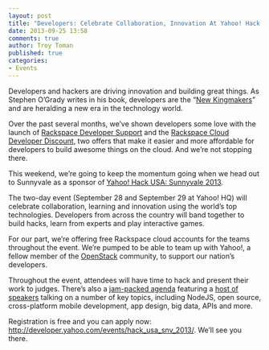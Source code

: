 ```yaml
---
layout: post
title: "Developers: Celebrate Collaboration, Innovation At Yahoo! Hack USA"
date: 2013-09-25 13:58
comments: true
author: Troy Toman
published: true
categories: 
- Events
---
```

Developers and hackers are driving innovation and building great things. As Stephen O’Grady writes in his book, developers are the “[New Kingmakers][1]” and are heralding a new era in the technology world.

Over the past several months, we’ve shown developers some love with the launch of [Rackspace Developer Support][2] and the [Rackspace Cloud Developer Discount][3], two offers that make it easier and more affordable for developers to build awesome things on the cloud. And we’re not stopping there.

This weekend, we’re going to keep the momentum going when we head out to Sunnyvale as a sponsor of [Yahoo! Hack USA: Sunnyvale 2013][4].<!--More-->

The two-day event (September 28 and September 29 at Yahoo! HQ) will celebrate collaboration, learning and innovation using the world’s top technologies. Developers from across the country will band together to build hacks, learn from experts and play interactive games.

For our part, we’re offering free Rackspace cloud accounts for the teams throughout the event. We’re pumped to be able to team up with Yahoo!, a fellow member of the [OpenStack][5] community, to support our nation’s developers.

Throughout the event, attendees will have time to hack and present their work to judges. There’s also a [jam-packed agenda][6] featuring a [host of speakers][7] talking on a number of key topics, including NodeJS, open source, cross-platform mobile development, app design, big data, APIs and more.

Registration is free and you can apply now: <http://developer.yahoo.com/events/hack_usa_snv_2013/>. We’ll see you there.


  [1]: http://thenewkingmakers.com/
  [2]: http://www.rackspace.com/blog/rackspace-developer-support-fanatical-support-for-your-code/
  [3]: http://developer.rackspace.com/blog/developer-love-welcome-to-the-rackspace-cloud-developer-discount.html
  [4]: http://developer.yahoo.com/events/hack_usa_snv_2013/
  [5]: http://www.openstack.org/
  [6]: http://yahoohackusa2013.pbworks.com/w/page/69143893/Saturday%20Talk%20Agenda
  [7]: http://yahoohackusa2013.pbworks.com/w/page/69185776/Talks%20Details